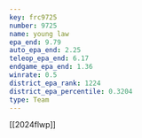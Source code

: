 ```yaml
---
key: frc9725
number: 9725
name: young law
epa_end: 9.79
auto_epa_end: 2.25
teleop_epa_end: 6.17
endgame_epa_end: 1.36
winrate: 0.5
district_epa_rank: 1224
district_epa_percentile: 0.3204
type: Team
---
```

[[2024flwp]]
